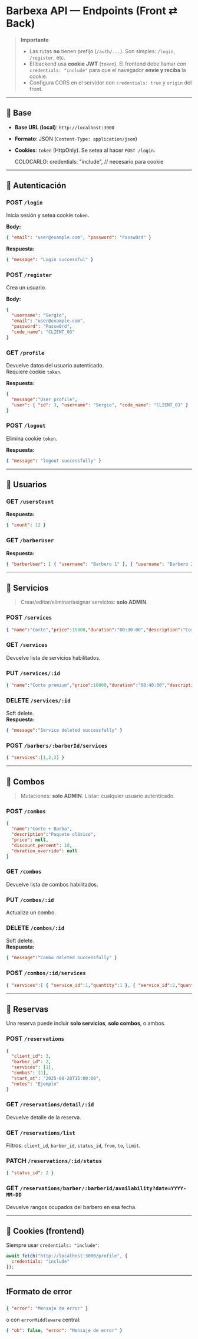 # Barbexa API — Endpoints (Front ⇄ Back)

> **Importante**
> - Las rutas **no** tienen prefijo (`/auth/...`). Son simples: `/login`, `/register`, etc.
> - El backend usa **cookie JWT** (`token`). El frontend debe llamar con `credentials: "include"` para que el navegador **envíe y reciba** la cookie.
> - Configura CORS en el servidor con `credentials: true` y `origin` del front.

---

## 🔧 Base
- **Base URL (local)**: `http://localhost:3000`
- **Formato**: JSON (`Content-Type: application/json`)
- **Cookies**: `token` (HttpOnly). Se setea al hacer `POST /login`.


   COLOCARLO: credentials: "include", // necesario para cookie


---

## 🔐 Autenticación

### POST `/login`
Inicia sesión y setea cookie `token`.

**Body:**
```json
{ "email": "user@example.com", "password": "Passw0rd" }
```

**Respuesta:**
```json
{ "message": "Login successful" }
```

### POST `/register`
Crea un usuario.

**Body:**
```json
{
  "username": "Sergio",
  "email": "user@example.com",
  "password": "Passw0rd",
  "code_name": "CLIENT_03"
}
```

### GET `/profile`
Devuelve datos del usuario autenticado.  
Requiere cookie `token`.

**Respuesta:**
```json
{
  "message":"User profile",
  "user": { "id": 3, "username": "Sergio", "code_name": "CLIENT_03" }
}
```

### POST `/logout`
Elimina cookie `token`.

**Respuesta:**
```json
{ "message": "logout successfully" }
```

---

## 👤 Usuarios

### GET `/usersCount`
**Respuesta:**
```json
{ "count": 12 }
```

### GET `/barberUser`
**Respuesta:**
```json
{ "barberUser": [ { "username": "Barbero 1" }, { "username": "Barbero 2" } ] }
```

---

## 💈 Servicios

> Crear/editar/eliminar/asignar servicios: **solo ADMIN**.

### POST `/services`
```json
{ "name":"Corte","price":15000,"duration":"00:30:00","description":"Corte clásico" }
```

### GET `/services`
Devuelve lista de servicios habilitados.

### PUT `/services/:id`
```json
{ "name":"Corte premium","price":18000,"duration":"00:40:00","description":"Con lavado" }
```

### DELETE `/services/:id`
Soft delete.  
**Respuesta:**
```json
{ "message":"Service deleted successfully" }
```

### POST `/barbers/:barberId/services`
```json
{ "services":[1,2,3] }
```

---

## 🧩 Combos

> Mutaciones: **solo ADMIN**. Listar: cualquier usuario autenticado.

### POST `/combos`
```json
{
  "name":"Corte + Barba",
  "description":"Paquete clásico",
  "price": null,
  "discount_percent": 10,
  "duration_override": null
}
```

### GET `/combos`
Devuelve lista de combos habilitados.

### PUT `/combos/:id`
Actualiza un combo.

### DELETE `/combos/:id`
Soft delete.  
**Respuesta:**
```json
{ "message":"Combo deleted successfully" }
```

### POST `/combos/:id/services`
```json
{ "services":[ { "service_id":1,"quantity":1 }, { "service_id":2,"quantity":1 } ] }
```

---

## 📅 Reservas

Una reserva puede incluir **solo servicios**, **solo combos**, o ambos.

### POST `/reservations`
```json
{
  "client_id": 3,
  "barber_id": 2,
  "services": [1],
  "combos": [1],
  "start_at": "2025-08-28T15:00:00",
  "notes": "Ejemplo"
}
```

### GET `/reservations/detail/:id`
Devuelve detalle de la reserva.

### GET `/reservations/list`
Filtros: `client_id`, `barber_id`, `status_id`, `from`, `to`, `limit`.

### PATCH `/reservations/:id/status`
```json
{ "status_id": 2 }
```

### GET `/reservations/barber/:barberId/availability?date=YYYY-MM-DD`
Devuelve rangos ocupados del barbero en esa fecha.

---

## 🍪 Cookies (frontend)
Siempre usar `credentials: "include"`:
```js
await fetch("http://localhost:3000/profile", {
  credentials: "include"
});
```

---

## ❗️Formato de error
```json
{ "error": "Mensaje de error" }
```
o con `errorMiddleware` central:
```json
{ "ok": false, "error": "Mensaje de error" }
```

